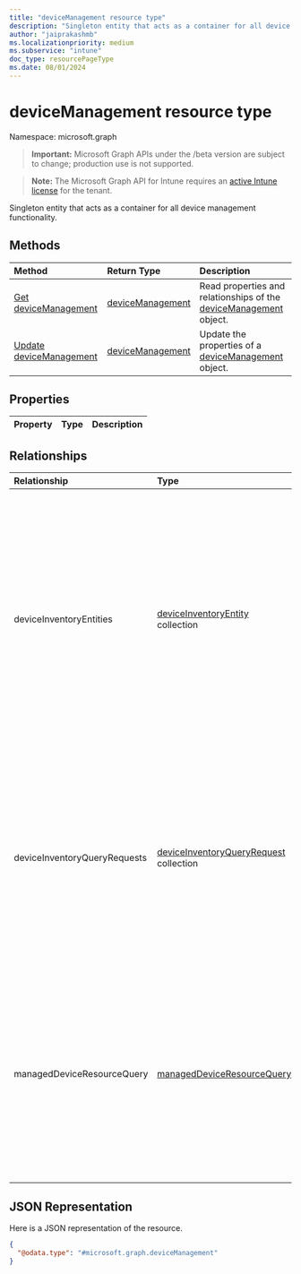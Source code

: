 ```yaml
---
title: "deviceManagement resource type"
description: "Singleton entity that acts as a container for all device management functionality."
author: "jaiprakashmb"
ms.localizationpriority: medium
ms.subservice: "intune"
doc_type: resourcePageType
ms.date: 08/01/2024
---
```


# deviceManagement resource type

Namespace: microsoft.graph

> **Important:** Microsoft Graph APIs under the /beta version are subject to change; production use is not supported.

> **Note:** The Microsoft Graph API for Intune requires an [active Intune license](https://go.microsoft.com/fwlink/?linkid=839381) for the tenant.

Singleton entity that acts as a container for all device management functionality.

## Methods
|Method|Return Type|Description|
|:---|:---|:---|
|[Get deviceManagement](../api/intune-multidevicepivotservice-devicemanagement-get.md)|[deviceManagement](../resources/intune-multidevicepivotservice-devicemanagement.md)|Read properties and relationships of the [deviceManagement](../resources/intune-multidevicepivotservice-devicemanagement.md) object.|
|[Update deviceManagement](../api/intune-multidevicepivotservice-devicemanagement-update.md)|[deviceManagement](../resources/intune-multidevicepivotservice-devicemanagement.md)|Update the properties of a [deviceManagement](../resources/intune-multidevicepivotservice-devicemanagement.md) object.|

## Properties
|Property|Type|Description|
|:---|:---|:---|

## Relationships
|Relationship|Type|Description|
|:---|:---|:---|
|deviceInventoryEntities|[deviceInventoryEntity](../resources/intune-multidevicepivotservice-deviceinventoryentity.md) collection|The collection of entities in the Inventory Catalog, such as BitLocker, CPU, or disk data. Data for an entity is collected from managed devices who are compliant with an Inventory Policy that configures that entity.|
|deviceInventoryQueryRequests|[deviceInventoryQueryRequest](../resources/intune-multidevicepivotservice-deviceinventoryqueryrequest.md) collection|Represents a KQL-style query request that was submitted from Intune Pivot Multi-Device, including metadata about the query request, processing status, and error message (if applicable).|
|managedDeviceResourceQuery|[managedDeviceResourceQuery](../resources/intune-multidevicepivotservice-manageddeviceresourcequery.md)|Represents a KQL-style query request that was submitted from Intune Resource Graph, including metadata about the query request, processing status, and error message (if applicable).|

## JSON Representation
Here is a JSON representation of the resource.
<!-- {
  "blockType": "resource",
  "keyProperty": "id",
  "@odata.type": "microsoft.graph.deviceManagement"
}
-->
``` json
{
  "@odata.type": "#microsoft.graph.deviceManagement"
}
```
